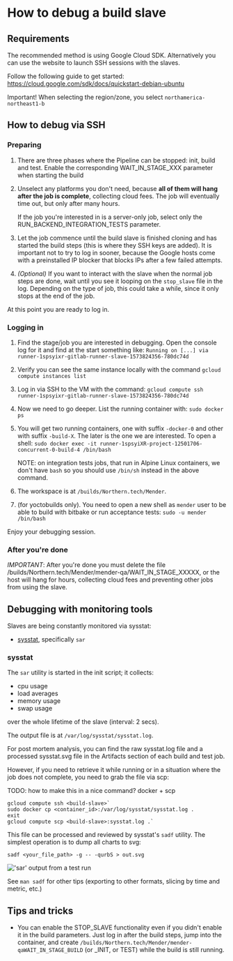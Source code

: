 How to debug a build slave
==========================

## Requirements

The recommended method is using Google Cloud SDK. Alternatively you can use
the website to launch SSH sessions with the slaves.

Follow the following guide to get started:
https://cloud.google.com/sdk/docs/quickstart-debian-ubuntu

Important! When selecting the region/zone, you select `northamerica-northeast1-b`

## How to debug via SSH

### Preparing

1. There are three phases where the Pipeline can be stopped: init, build and test.
   Enable the corresponding WAIT_IN_STAGE_XXX parameter when starting the build

2. Unselect any platforms you don't need, because **all of them will hang after
   the job is complete**, collecting cloud fees. The job will eventually time
   out, but only after many hours.

   If the job you're interested in is a server-only job, select only the
   RUN_BACKEND_INTEGRATION_TESTS parameter.

3. Let the job commence until the build slave is finished cloning and has
   started the build steps (this is where they SSH keys are added). It is
   important not to try to log in sooner, because the Google hosts come with a
   preinstalled IP blocker that blocks IPs after a few failed attempts.

4. *(Optional)* If you want to interact with the slave when the normal job steps
   are done, wait until you see it looping on the `stop_slave` file in the
   log. Depending on the type of job, this could take a while, since it only
   stops at the end of the job.

At this point you are ready to log in.


### Logging in

1. Find the stage/job you are interested in debugging. Open the console
   log for it and find at the start something like:
   `Running on [...] via runner-1spsyixr-gitlab-runner-slave-1573824356-780dc74d`

2. Verify you can see the same instance locally with the command
   `gcloud compute instances list`

3. Log in via SSH to the VM with the command:
   `gcloud compute ssh runner-1spsyixr-gitlab-runner-slave-1573824356-780dc74d`

4. Now we need to go deeper. List the running container with:
   `sudo docker ps`

5. You will get two running containers, one with suffix `-docker-0` and other with
   suffix `-build-X`. The later is the one we are interested. To open a shell:
   `sudo docker exec -it runner-1spsyiXR-project-12501706-concurrent-0-build-4 /bin/bash`

   NOTE: on integration tests jobs, that run in Alpine Linux containers, we don't
   have `bash` so you should use `/bin/sh` instead in the above command.

6. The workspace is at `/builds/Northern.tech/Mender`.

7. (for yoctobuilds only). You need to open a new shell as `mender` user
   to be able to build with bitbake or run acceptance tests:
   `sudo -u mender /bin/bash`

Enjoy your debugging session.


### After you're done

*IMPORTANT*: After you're done you must delete the file
/builds/Northern.tech/Mender/mender-qa/WAIT_IN_STAGE_XXXXX, or the host will hang for
hours, collecting cloud fees and preventing other jobs from using the slave.


## Debugging with monitoring tools
Slaves are being constantly monitored via sysstat:

- [sysstat](https://github.com/sysstat/sysstat), specifically `sar`


### sysstat
The `sar` utility is started in the init script; it collects:
- cpu usage
- load averages
- memory usage
- swap usage

over the whole lifetime of the slave (interval: 2 secs).

The output file is at `/var/log/sysstat/sysstat.log`.

For post mortem analysis, you can find the raw sysstat.log file
and a processed sysstat.svg file in the Artifacts section of
each build and test job.

However, if you need to retrieve it while running or in a
situation where the job does not complete, you need to grab
the file via scp:

TODO: how to make this in a nice command? docker + scp
```
gcloud compute ssh <build-slave>`
sudo docker cp <container_id>:/var/log/sysstat/sysstat.log .
exit
gcloud compute scp <build-slave>:sysstat.log .`
```


This file can be processed and reviewed by sysstat's `sadf` utility. The simplest operation
is to dump all charts to svg:

`sadf <your_file_path> -g -- -qurbS > out.svg`

!['sar' output from a test run](images/sysstat-chart.png)

See `man sadf` for other tips (exporting to other formats, slicing by time and metric, etc.)

## Tips and tricks

* You can enable the STOP_SLAVE functionality even if you didn't enable it in
  the build parameters. Just log in after the build steps, jump into the container,
  and create `/builds/Northern.tech/Mender/mender-qaWAIT_IN_STAGE_BUILD` (or _INIT,
  or TEST) while the build is still running.
